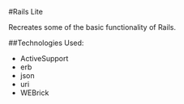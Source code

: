 #Rails Lite

Recreates some of the basic functionality of Rails.

##Technologies Used:

- ActiveSupport
- erb
- json
- uri
- WEBrick
